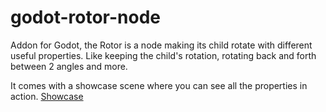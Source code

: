 # godot-rotor-node
Addon for Godot, the Rotor is a node making its child rotate with different useful properties. Like keeping the child's rotation, rotating back and forth between 2 angles and more.

It comes with a showcase scene where you can see all the properties in action.
[Showcase](https://darkpeace.needs.rest/RotorNodeShowcase.gif)
